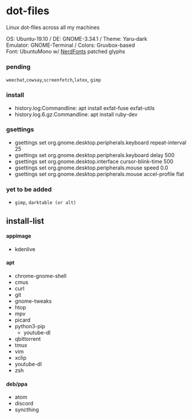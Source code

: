 # dot-files
Linux dot-files across all my machines

OS: Ubuntu-19.10 / DE: GNOME-3.34.1 / Theme: Yaru-dark\
Emulator: GNOME-Terminal / Colors: Gruvbox-based\
Font: UbuntuMono w/ [NerdFonts](https://github.com/ryanoasis/nerd-fonts) patched glyphs

### pending
`weechat`,`cowsay`,`screenfetch`,`latex`, `gimp`

### install
- history.log:Commandline: apt install exfat-fuse exfat-utils
- history.log.6.gz:Commandline: apt install ruby-dev

### gsettings
- gsettings set org.gnome.desktop.peripherals.keyboard repeat-interval 25
- gsettings set org.gnome.desktop.peripherals.keyboard delay 500
- gsettings set org.gnome.desktop.interface cursor-blink-time 500
- gsettings set org.gnome.desktop.peripherals.mouse speed 0.0
- gsettings set org.gnome.desktop.peripherals.mouse accel-profile flat

### yet to be added
- `gimp`, `darktable (or alt)`

## install-list
#### appimage
- kdenlive

#### apt
- chrome-gnome-shell
- cmus
- curl
- git
- gnome-tweaks
- htop
- mpv
- picard
- python3-pip
	- youtube-dl
- qbittorrent
- tmux
- vim
- xclip
- youtube-dl
- zsh

#### deb/ppa
- atom
- discord
- syncthing
